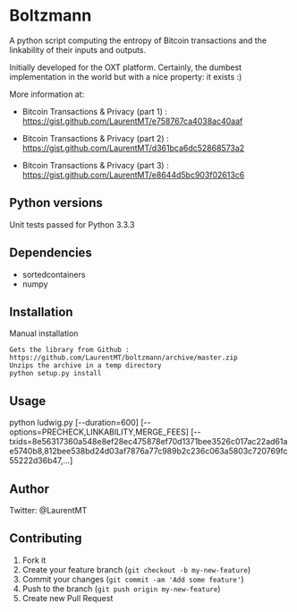 # Boltzmann

A python script computing the entropy of Bitcoin transactions and the linkability of their inputs and outputs.

Initially developed for the OXT platform. 
Certainly, the dumbest implementation in the world but with a nice property: it exists :)


More information at:

- Bitcoin Transactions & Privacy (part 1) : https://gist.github.com/LaurentMT/e758767ca4038ac40aaf

- Bitcoin Transactions & Privacy (part 2) : https://gist.github.com/LaurentMT/d361bca6dc52868573a2

- Bitcoin Transactions & Privacy (part 3) : https://gist.github.com/LaurentMT/e8644d5bc903f02613c6



## Python versions

Unit tests passed for Python 3.3.3


## Dependencies

- sortedcontainers
- numpy


## Installation


Manual installation
```
Gets the library from Github : https://github.com/LaurentMT/boltzmann/archive/master.zip
Unzips the archive in a temp directory
python setup.py install
```



## Usage

python ludwig.py [--duration=600] [--options=PRECHECK,LINKABILITY,MERGE_FEES] [--txids=8e56317360a548e8ef28ec475878ef70d1371bee3526c017ac22ad61ae5740b8,812bee538bd24d03af7876a77c989b2c236c063a5803c720769fc55222d36b47,...]

## Author
Twitter: @LaurentMT


## Contributing

1. Fork it
2. Create your feature branch (`git checkout -b my-new-feature`)
3. Commit your changes (`git commit -am 'Add some feature'`)
4. Push to the branch (`git push origin my-new-feature`)
5. Create new Pull Request
